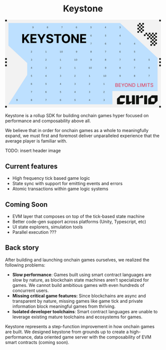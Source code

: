 <h1 align="center"> Keystone </h1>

<!-- ![Keystone Cover](/public/cover.jpg) -->

<div align="center">
  <img src="public/cover.jpg" alt="Keystone Cover" width="600" />
</div>

Keystone is a rollup SDK for building onchain games hyper focused on performance and composability above all.

We believe that in order for onchain games as a whole to meaningfully expand, we must first and foremost deliver unparalleled experience that the average player is familiar with.

TODO: insert header image

## Current features

- High frequency tick based game logic
- State sync with support for emitting events and errors
- Atomic transactions within game logic systems

## Coming Soon

- EVM layer that composes on top of the tick-based state machine
- Better code-gen support across platforms (Unity, Typescript, etc)
- UI state explorers, simulation tools
- Parallel execution ???

## Back story

After building and launching onchain games ourselves, we realized the following problems:

- **Slow performance**: Games built using smart contract languages are slow by nature, as blockchain state machines aren’t specialized for games. We cannot build ambitious games with even hundreds of concurrent users.
- **Missing critical game features:** Since blockchains are async and transparent by nature, missing games like game tick and private information block meaningful games from thriving.
- **Isolated developer toolchains**: Smart contract languages are unable to leverage existing mature toolchains and ecosystems for games.

Keystone represents a step-function improvement in how onchain games are built. We designed keystone from grounds up to create a high-performance, data oriented game server with the composability of EVM smart contracts (coming soon).

